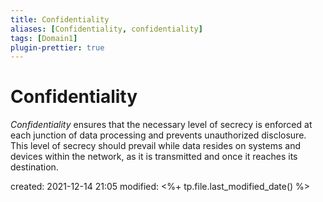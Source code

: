 ```yaml
---
title: Confidentiality
aliases: [Confidentiality, confidentiality]
tags: [Domain1]
plugin-prettier: true
---
```


# Confidentiality

_Confidentiality_ ensures that the necessary level of secrecy is enforced at each junction of data processing and prevents unauthorized disclosure. This level of secrecy should prevail while data resides on systems and devices within the network, as it is transmitted and once it reaches its destination.

created: 2021-12-14 21:05
modified: <%+ tp.file.last_modified_date() %>
